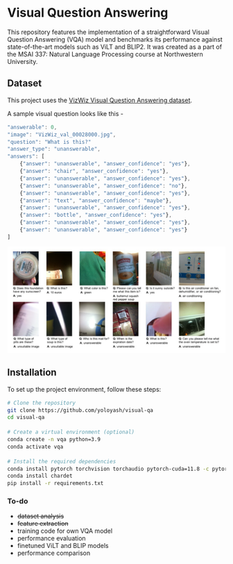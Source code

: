 # Visual Question Answering

This repository features the implementation of a straightforward Visual Question Answering (VQA) model and benchmarks its performance against state-of-the-art models such as ViLT and BLIP2. It was created as a part of the MSAI 337: Natural Language Processing course at Northwestern University.


## Dataset

This project uses the [VizWiz Visual Question Answering dataset](https://vizwiz.org/tasks-and-datasets/vqa/). 

A sample visual question looks like this - 

```javascript
"answerable": 0,
"image": "VizWiz_val_00028000.jpg",
"question": "What is this?"
"answer_type": "unanswerable",
"answers": [
    {"answer": "unanswerable", "answer_confidence": "yes"},
    {"answer": "chair", "answer_confidence": "yes"},
    {"answer": "unanswerable", "answer_confidence": "yes"},
    {"answer": "unanswerable", "answer_confidence": "no"},
    {"answer": "unanswerable", "answer_confidence": "yes"},
    {"answer": "text", "answer_confidence": "maybe"},
    {"answer": "unanswerable", "answer_confidence": "yes"},
    {"answer": "bottle", "answer_confidence": "yes"},
    {"answer": "unanswerable", "answer_confidence": "yes"},
    {"answer": "unanswerable", "answer_confidence": "yes"}
]
```

![VizWiz Dataset](https://github.com/yoloyash/visual-qa/blob/main/assets/dataset.png)

## Installation

To set up the project environment, follow these steps:

```bash
# Clone the repository
git clone https://github.com/yoloyash/visual-qa
cd visual-qa

# Create a virtual environment (optional)
conda create -n vqa python=3.9
conda activate vqa

# Install the required dependencies
conda install pytorch torchvision torchaudio pytorch-cuda=11.8 -c pytorch -c nvidia
conda install chardet
pip install -r requirements.txt
```


### To-do
- ~~dataset analysis~~
- ~~feature extraction~~
- training code for own VQA model
- performance evaluation
- finetuned ViLT and BLIP models
- performance comparison